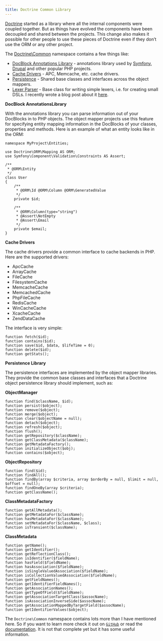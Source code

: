 ```yaml
---
title: Doctrine Common Library
---
```

<p><a href="http://doctrine-project.org" target="_blank">Doctrine</a> started as a library where all the internal components were coupled together. But as things have evolved the components have been decoupled and shared between the projects. This change also makes it possible for other people to use these pieces of Doctrine even if they don&rsquo;t use the ORM or any other project.</p>

<p>The <a href="https://github.com/doctrine/common/tree/master/lib/Doctrine/Common" target="_blank">Doctrine\Common</a> namespace contains a few things like:</p>

<ul><li><a href="https://github.com/doctrine/common/tree/master/lib/Doctrine/Common/Annotations" target="_blank">DocBlock Annotations Library</a> - annotations library used by <a href="http://symfony.com" target="_blank">Symfony</a>, <a href="http://drupal.org" target="_blank">Drupal</a> and other popular PHP projects.</li>
<li><a href="https://github.com/doctrine/common/tree/master/lib/Doctrine/Common/Cache" target="_blank">Cache Drivers</a> - APC, Memcache, etc. cache drivers.</li>
<li><a href="https://github.com/doctrine/common/tree/master/lib/Doctrine/Common/Persistence" target="_blank">Persistence</a> - Shared base classes and interfaces across the object mappers.</li>
<li><a href="https://github.com/doctrine/common/blob/master/lib/Doctrine/Common/Lexer.php" target="_blank">Lexer Parser</a> - Base class for writing simple lexers, i.e. for creating small DSLs. I recently wrote a blog post about it <a href="http://jwage.com/post/31623163785/writing-a-parser-in-php-with-the-help-of-doctrine" target="_blank">here</a>.</li>
</ul><p><strong>DocBlock AnnotationsLibrary</strong></p>

<p>With the annotations library you can parse information out of your DocBlocks in to PHP objects. The object mapper projects use this feature for specifying entity mapping information in the DocBlocks of your classes, properties and methods. Here is an example of what an entity looks like in the ORM:</p>

<pre><code>namespace MyProject\Entities;

use Doctrine\ORM\Mapping AS ORM;
use Symfony\Component\Validation\Constraints AS Assert;

/**
 * @ORM\Entity
 */
class User
{
    /**
     * @ORM\Id @ORM\Column @ORM\GeneratedValue
     */
    private $id;

    /**
     * @ORM\Column(type="string")
     * @Assert\NotEmpty
     * @Assert\Email
     */
    private $email;
}
</code></pre>

<p><strong>Cache Drivers</strong></p>

<p>The cache drivers provide a common interface to cache backends in PHP. Here are the supported drivers:</p>

<ul><li>ApcCache</li>
<li>ArrayCache</li>
<li>FileCache</li>
<li>FilesystemCache</li>
<li>MemcacheCache</li>
<li>MemcachedCache</li>
<li>PhpFileCache</li>
<li>RedisCache</li>
<li>WinCacheCache</li>
<li>XcacheCache</li>
<li>ZendDataCache</li>
</ul><p>The interface is very simple:</p>

<pre><code>function fetch($id);
function contains($id);
function save($id, $data, $lifeTime = 0);
function delete($id);
function getStats();
</code></pre>

<p><strong>Persistence Library</strong></p>

<p>The persistence interfaces are implemented by the object mapper libraries. They provide the common base classes and interfaces that a Doctrine object persistence library should implement, such as:</p>

<p><strong>ObjectManager</strong></p>

<pre><code>function find($className, $id);
function persist($object);
function remove($object);
function merge($object);
function clear($objectName = null);
function detach($object);
function refresh($object);
function flush();
function getRepository($className);
function getClassMetadata($className);
function getMetadataFactory();
function initializeObject($obj);
function contains($object);
</code></pre>

<p><strong>ObjectRepository</strong></p>

<pre><code>function find($id);
function findAll();
function findBy(array $criteria, array $orderBy = null, $limit = null, $offset = null);
function findOneBy(array $criteria);
function getClassName();
</code></pre>

<p><strong>ClassMetadataFactory</strong></p>

<pre><code>function getAllMetadata();
function getMetadataFor($className);
function hasMetadataFor($className);
function setMetadataFor($className, $class);
function isTransient($className);
</code></pre>

<p><strong>ClassMetadata</strong></p>

<pre><code>function getName();
function getIdentifier();
function getReflectionClass();
function isIdentifier($fieldName);
function hasField($fieldName);
function hasAssociation($fieldName);
function isSingleValuedAssociation($fieldName);
function isCollectionValuedAssociation($fieldName);
function getFieldNames();
function getIdentifierFieldNames();
function getAssociationNames();
function getTypeOfField($fieldName);
function getAssociationTargetClass($assocName);
function isAssociationInverseSide($assocName);
function getAssociationMappedByTargetField($assocName);
function getIdentifierValues($object);
</code></pre>

<p>The <code>Doctrine\Common</code> namespace contains lots more than I have mentioned here. So if you want to learn more check it out on <a href="https://github.com/doctrine/common/tree/master/lib/Doctrine/Common" target="_blank"><code>GitHub</code></a> or read the <a href="http://docs.doctrine-project.org/projects/doctrine-common/en/latest/index.html" target="_blank">documentation</a>. It is not that complete yet but it has some useful information.</p>